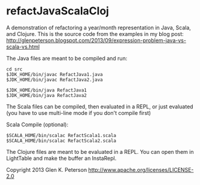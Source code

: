 refactJavaScalaCloj
===================

A demonstration of refactoring a year/month representation in Java, Scala, and Clojure.
This is the source code from the examples in my blog post:
http://glenpeterson.blogspot.com/2013/09/expression-problem-java-vs-scala-vs.html

The Java files are meant to be compiled and run:
<pre><code>cd src
$JDK_HOME/bin/javac RefactJava1.java 
$JDK_HOME/bin/javac RefactJava2.java 

$JDK_HOME/bin/java RefactJava1
$JDK_HOME/bin/java RefactJava2</code></pre>

The Scala files can be compiled, then evaluated in a REPL, or just evaluated (you have to use multi-line mode if you don't compile first)

Scala Compile (optional):
<pre><code>$SCALA_HOME/bin/scalac RefactScala1.scala 
$SCALA_HOME/bin/scalac RefactScala2.scala</code></pre>


The Clojure files are meant to be evaluated in a REPL.  You can open them in LightTable and make the buffer an InstaRepl.


Copyright 2013 Glen K. Peterson http://www.apache.org/licenses/LICENSE-2.0

